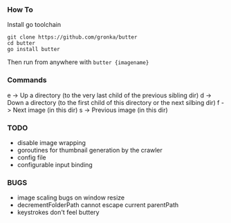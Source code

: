 ### How To
Install go toolchain

```
git clone https://github.com/gronka/butter
cd butter
go install butter
```

Then run from anywhere with `butter {imagename}`

### Commands
e -> Up a directory (to the very last child of the previous sibling dir)
d -> Down a directory (to the first child of this directory or the next silbing dir)
f -> Next image (in this dir)
s -> Previous image (in this dir)


### TODO
* disable image wrapping
* goroutines for thumbnail generation by the crawler
* config file
* configurable input binding

### BUGS
* image scaling bugs on window resize
* decrementFolderPath cannot escape current parentPath
* keystrokes don't feel buttery
